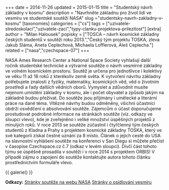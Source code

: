 +++
date = 2014-11-26
updated = 2015-01-15
title = "Studentský návrh základny v kosmu"
description = "Navrhněte základnu pro život lidí ve vesmíru ve studentské soutěži NASA"
slug ="studentsky-navrh-zakladny-v-kosmu"
[taxonomies]
categories = ["cs"]
tags = ["uzivatele-stredoskolaci","uzivatele-zaci","typy-clanku-projektova-prilezitost"]
[extra]
author = "Milan Halousek"
popisky = ["TOSCA – návrh kosmické základny českých studentů v soutěži roku 2013.","Český tým projektu TOSKA, zleva Jakub Sláma, Aneta Ceplechová, Michaela Lofflerová, Aleš Ceplecha."]
related = ["nasa","czechspace-07"]
+++

NASA Ames Research Center a National Space Society vyhlašují další ročník studentské technické a výtvarné soutěže o návrh vesmírné základny ve volném kosmickém prostoru. Soutěž je určena pro jednotlivce i kolektivy ve věku 11 až 18 roků z kterékoliv země světa. K vytvoření návrhu základny potřebujete znalosti z fyziky, matematiky, kosmických věd, věd o životním prostředí a řady dalších vědních oborů. Vymyslet a zdůvodnit musíte nejenom umístění základny v kosmu, ale i počet obyvatel a způsob jakým na základně budou přežívat. Do soutěže jsou přijímány i umělecké a literární práce na dané téma. Vítězné návrhy budou odměněny, všichni účastníci obdrží osvědčení o absolvování soutěže. Zájemcům o účast doporučujeme prostudovat podrobné informace na stránkách soutěže (viz. odkazy ve sloupci vlevo), kde je zveřejněno i veliké množství úspěšných projektů z minulých roků. V roce 2013 se soutěže zúčastnil i čtyřčlenný tým českých studentů z Kladna a Prahy s projektem kosmické základny TOSKA, který ve své kategorii získal čestné uznání za 8 místo. Článek o jejich cestě do USA na slavnostní vyhlášení soutěže na konferenci v San Diegu si můžete přečíst v časopise Czechspace.cz č.7 (odkaz v levém sloupci). Dívčí část tohoto týmu se úspěšně prosadila v soutěži i v roce 2014 s projektem ORBIS! V případě zájmu o zapojení do soutěže kontaktujte autora tohoto článku prostřednictvím formuláře vlevo. 

{{ galerie() }}

**Odkazy:**
[Stránky soutěže na webu NASA]
[Stránky o osídlování vesmíru]

[Stránky soutěže na webu NASA]: http://settlement.arc.nasa.gov/Contest/
[Stránky o osídlování vesmíru]: http://settlement.arc.nasa.gov/
